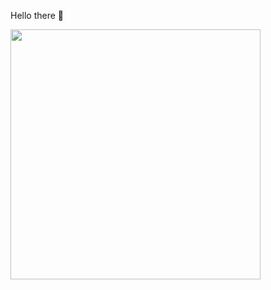 Hello there 👋

<img align="center" width="400px" src="https://github-readme-stats.vercel.app/api/wakatime?username=itsmealdo" />

